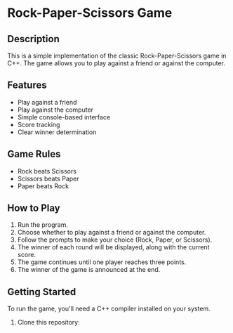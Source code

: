 # Rock-Paper-Scissors Game

## Description

This is a simple implementation of the classic Rock-Paper-Scissors game in C++. The game allows you to play against a friend or against the computer.

## Features

- Play against a friend
- Play against the computer
- Simple console-based interface
- Score tracking
- Clear winner determination

## Game Rules

- Rock beats Scissors
- Scissors beats Paper
- Paper beats Rock

## How to Play

1. Run the program.
2. Choose whether to play against a friend or against the computer.
3. Follow the prompts to make your choice (Rock, Paper, or Scissors).
4. The winner of each round will be displayed, along with the current score.
5. The game continues until one player reaches three points.
6. The winner of the game is announced at the end.

## Getting Started

To run the game, you'll need a C++ compiler installed on your system.

1. Clone this repository:
